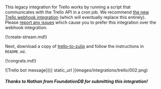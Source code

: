 This legacy integration for Trello works by running a script that
communicates with the Trello API in a cron job. We recommend
[the new Trello webhook integration](./trello) (which will
eventually replace this entirely). Please
[report any issues](https://github.com/zulip/zulip/issues/new)
which cause you to prefer this integration over the webhook
integration.

{!create-stream.md!}

Next, download a copy of
[trello-to-zulip](https://github.com/zulip/trello-to-zulip)
and follow the instructions in `README.md`.

{!congrats.md!}

![Trello bot message]({{ static_url }}images/integrations/trello/002.png)

##### Thanks to Nathan from FoundationDB for submitting this integration!
